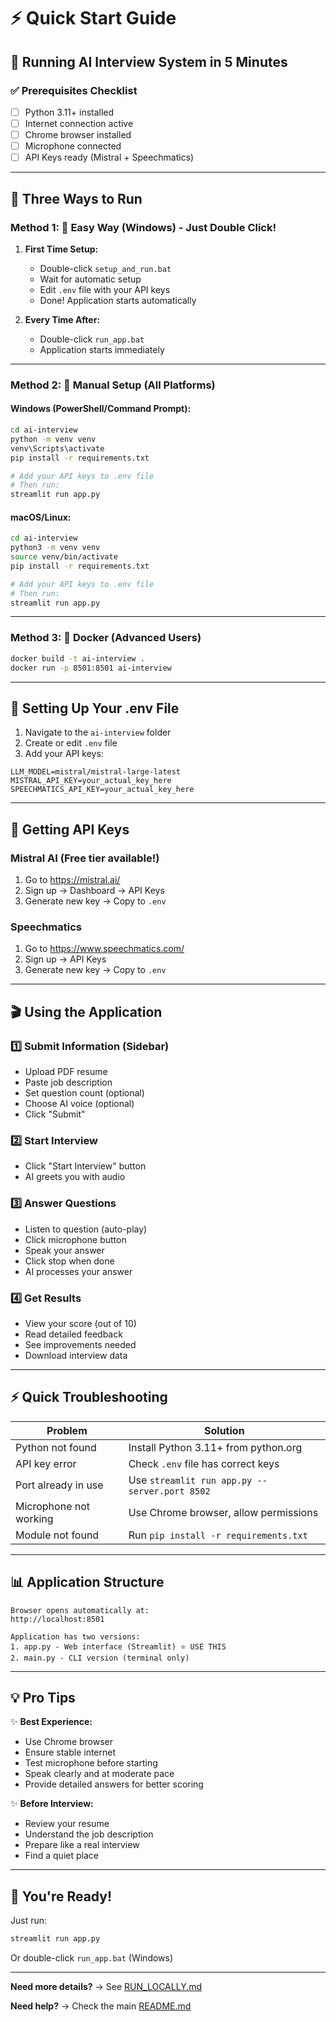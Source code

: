 # ⚡ Quick Start Guide

## 🎯 Running AI Interview System in 5 Minutes

### ✅ Prerequisites Checklist
- [ ] Python 3.11+ installed
- [ ] Internet connection active
- [ ] Chrome browser installed
- [ ] Microphone connected
- [ ] API Keys ready (Mistral + Speechmatics)

---

## 🚀 Three Ways to Run

### Method 1: 🎉 Easy Way (Windows) - Just Double Click!

1. **First Time Setup:**
   - Double-click `setup_and_run.bat`
   - Wait for automatic setup
   - Edit `.env` file with your API keys
   - Done! Application starts automatically

2. **Every Time After:**
   - Double-click `run_app.bat`
   - Application starts immediately

---

### Method 2: 📝 Manual Setup (All Platforms)

#### Windows (PowerShell/Command Prompt):
```bash
cd ai-interview
python -m venv venv
venv\Scripts\activate
pip install -r requirements.txt

# Add your API keys to .env file
# Then run:
streamlit run app.py
```

#### macOS/Linux:
```bash
cd ai-interview
python3 -m venv venv
source venv/bin/activate
pip install -r requirements.txt

# Add your API keys to .env file
# Then run:
streamlit run app.py
```

---

### Method 3: 🐳 Docker (Advanced Users)
```bash
docker build -t ai-interview .
docker run -p 8501:8501 ai-interview
```

---

## 📝 Setting Up Your .env File

1. Navigate to the `ai-interview` folder
2. Create or edit `.env` file
3. Add your API keys:

```env
LLM_MODEL=mistral/mistral-large-latest
MISTRAL_API_KEY=your_actual_key_here
SPEECHMATICS_API_KEY=your_actual_key_here
```

---

## 🔑 Getting API Keys

### Mistral AI (Free tier available!)
1. Go to https://mistral.ai/
2. Sign up → Dashboard → API Keys
3. Generate new key → Copy to `.env`

### Speechmatics
1. Go to https://www.speechmatics.com/
2. Sign up → API Keys
3. Generate new key → Copy to `.env`

---

## 🎬 Using the Application

### 1️⃣ **Submit Information** (Sidebar)
- Upload PDF resume
- Paste job description
- Set question count (optional)
- Choose AI voice (optional)
- Click "Submit"

### 2️⃣ **Start Interview**
- Click "Start Interview" button
- AI greets you with audio

### 3️⃣ **Answer Questions**
- Listen to question (auto-play)
- Click microphone button
- Speak your answer
- Click stop when done
- AI processes your answer

### 4️⃣ **Get Results**
- View your score (out of 10)
- Read detailed feedback
- See improvements needed
- Download interview data

---

## ⚡ Quick Troubleshooting

| Problem | Solution |
|---------|----------|
| Python not found | Install Python 3.11+ from python.org |
| API key error | Check `.env` file has correct keys |
| Port already in use | Use `streamlit run app.py --server.port 8502` |
| Microphone not working | Use Chrome browser, allow permissions |
| Module not found | Run `pip install -r requirements.txt` |

---

## 📊 Application Structure

```
Browser opens automatically at:
http://localhost:8501

Application has two versions:
1. app.py - Web interface (Streamlit) ⭐ USE THIS
2. main.py - CLI version (terminal only)
```

---

## 💡 Pro Tips

✨ **Best Experience:**
- Use Chrome browser
- Ensure stable internet
- Test microphone before starting
- Speak clearly and at moderate pace
- Provide detailed answers for better scoring

✨ **Before Interview:**
- Review your resume
- Understand the job description
- Prepare like a real interview
- Find a quiet place

---

## 🎉 You're Ready!

Just run:
```bash
streamlit run app.py
```

Or double-click `run_app.bat` (Windows)

---

**Need more details?** → See [RUN_LOCALLY.md](RUN_LOCALLY.md)

**Need help?** → Check the main [README.md](README.md)
